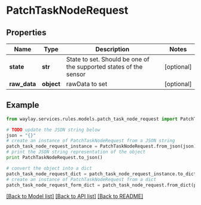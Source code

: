 # PatchTaskNodeRequest


## Properties

Name | Type | Description | Notes
------------ | ------------- | ------------- | -------------
**state** | **str** | State to set. Should be one of the supported states of the sensor | [optional] 
**raw_data** | **object** | rawData to set | [optional] 

## Example

```python
from waylay.services.rules.models.patch_task_node_request import PatchTaskNodeRequest

# TODO update the JSON string below
json = "{}"
# create an instance of PatchTaskNodeRequest from a JSON string
patch_task_node_request_instance = PatchTaskNodeRequest.from_json(json)
# print the JSON string representation of the object
print PatchTaskNodeRequest.to_json()

# convert the object into a dict
patch_task_node_request_dict = patch_task_node_request_instance.to_dict()
# create an instance of PatchTaskNodeRequest from a dict
patch_task_node_request_form_dict = patch_task_node_request.from_dict(patch_task_node_request_dict)
```
[[Back to Model list]](../README.md#documentation-for-models) [[Back to API list]](../README.md#documentation-for-api-endpoints) [[Back to README]](../README.md)


